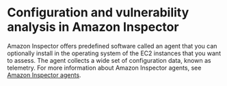 # Configuration and vulnerability analysis in Amazon Inspector<a name="security-vulnerability-analysis-management"></a>

Amazon Inspector offers predefined software called an agent that you can optionally install in the operating system of the EC2 instances that you want to assess\. The agent collects a wide set of configuration data, known as telemetry\. For more information about Amazon Inspector agents, see [Amazon Inspector agents](inspector_agents.md)\.